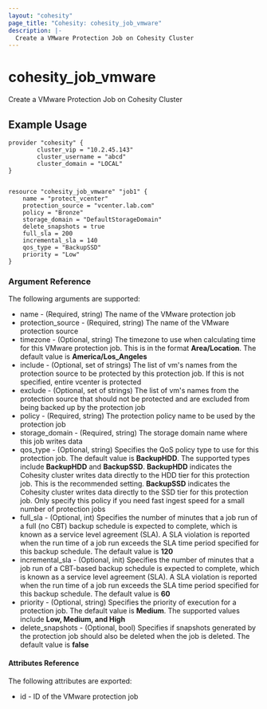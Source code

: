 ```yaml
---
layout: "cohesity"
page_title: "Cohesity: cohesity_job_vmware"
description: |-
  Create a VMware Protection Job on Cohesity Cluster
---
```


# cohesity\_job\_vmware

Create a VMware Protection Job on Cohesity Cluster

## Example Usage
```
provider "cohesity" {
        cluster_vip = "10.2.45.143"
        cluster_username = "abcd"
        cluster_domain = "LOCAL"
}


resource "cohesity_job_vmware" "job1" {
	name = "protect_vcenter"
	protection_source = "vcenter.lab.com"
	policy = "Bronze"
	storage_domain = "DefaultStorageDomain"
	delete_snapshots = true
	full_sla = 200
	incremental_sla = 140
	qos_type = "BackupSSD"
	priority = "Low"
}
```

### Argument Reference
The following arguments are supported:

- name - (Required, string) The name of the VMware protection job
- protection_source - (Required, string) The name of the VMware protection source
- timezone - (Optional, string) The timezone to use when calculating time for this VMware protection job. This is in the format **Area/Location**. The default value is 
**America/Los_Angeles**
- include - (Optional, set of strings) The list of vm's names from the protection source to be protected by this protection job. If this is not specified, entire vcenter is protected
- exclude - (Optional, set of strings) The list of vm's names from the protection source that should not be protected and are excluded from being backed up by the protection job
- policy - (Required, string) The protection policy name to be used by the protection job
- storage_domain - (Required, string) The storage domain name where this job writes data
- qos_type - (Optional, string) Specifies the QoS policy type to use for this protection job. The default value is **BackupHDD**. The supported types include **BackupHDD** and **BackupSSD**. **BackupHDD** indicates the Cohesity cluster writes data directly to the HDD tier for this protection job. This is the recommended setting. **BackupSSD** indicates the Cohesity cluster writes data directly to the SSD tier for this protection job. Only specify this policy if you need fast ingest speed for a small number of protection jobs
- full_sla - (Optional, int) Specifies the number of minutes that a job run of a full (no CBT) backup schedule is expected to complete, which is known as a service level agreement (SLA). A SLA violation is reported when the run time of a job run exceeds the SLA time period specified for this backup schedule. The default value is **120**
- incremental_sla - (Optional, init) Specifies the number of minutes that a job run of a CBT-based backup schedule is expected to complete, which is known as a service level agreement (SLA). A SLA violation is reported when the run time of a job run exceeds the SLA time period specified for this backup schedule. The default value is **60**
- priority - (Optional, string) Specifies the priority of execution for a protection job. The default value is **Medium**. The supported values include **Low, Medium, and High**
- delete_snapshots - (Optional, bool) Specifies if snapshots generated by the protection job should also be deleted when the job is deleted. The default value is **false**

#### Attributes Reference
The following attributes are exported:

- id - ID of the VMware protection job